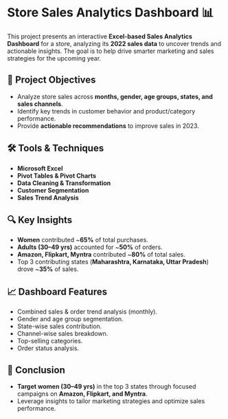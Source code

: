 # Store Sales Analytics Dashboard 📊

This project presents an interactive **Excel-based Sales Analytics Dashboard** for a store, analyzing its **2022 sales data** to uncover trends and actionable insights. The goal is to help drive smarter marketing and sales strategies for the upcoming year.

## 📌 Project Objectives
- Analyze store sales across **months, gender, age groups, states, and sales channels**.
- Identify key trends in customer behavior and product/category performance.
- Provide **actionable recommendations** to improve sales in 2023.

## 🛠️ Tools & Techniques
- **Microsoft Excel**
- **Pivot Tables & Pivot Charts**
- **Data Cleaning & Transformation**
- **Customer Segmentation**
- **Sales Trend Analysis**

## 🔍 Key Insights
- **Women** contributed ~**65%** of total purchases.
- **Adults (30–49 yrs)** accounted for ~**50%** of orders.
- **Amazon, Flipkart, Myntra** contributed ~**80%** of total sales.
- Top 3 contributing states (**Maharashtra, Karnataka, Uttar Pradesh**) drove ~**35%** of sales.

## 📈 Dashboard Features
- Combined sales & order trend analysis (monthly).
- Gender and age group segmentation.
- State-wise sales contribution.
- Channel-wise sales breakdown.
- Top-selling categories.
- Order status analysis.

## 🚀 Conclusion
- **Target women (30–49 yrs)** in the top 3 states through focused campaigns on **Amazon, Flipkart, and Myntra**.
- Leverage insights to tailor marketing strategies and optimize sales performance.

